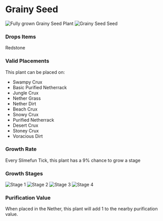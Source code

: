 # Grainy Seed

![Fully grown Grainy Seed Plant](https://mc-heads.net/head/b656ebee195ba6eea2a1ec7c732c2588c6c824ec569650b12d074d8402b624f) ![Grainy Seed Seed](https://mc-heads.net/head/660e8f971fcc83cf57a3e15b458317119e9f623d441bbf197e68125c80a23f30)

### Drops Items

Redstone


### Valid Placements

This plant can be placed on:

- Swampy Crux
- Basic Purified Netherrack
- Jungle Crux
- Nether Grass
- Nether Dirt
- Beach Crux
- Snowy Crux
- Purified Netherrack
- Desert Crux
- Stoney Crux
- Voracious Dirt


### Growth Rate

Every Slimefun Tick, this plant has a 9% chance to grow a stage

### Growth Stages

![Stage 1](https://mc-heads.net/head/4dbbfb342661c57c5c504f7c93debe3557757b034149a3ef72ce5236b56fc54c) ![Stage 2](https://mc-heads.net/head/dbd7d8b141bcad5deac3f139eebedb6acee9f9c8c3ae205eebe2c9c5f15839a6) ![Stage 3](https://mc-heads.net/head/56aba8c4c42f71e1a9d929b27f137527ce6097978b0134cbc41e8da3c0d69b1a) ![Stage 4](https://mc-heads.net/head/83c8d346c45599c40ca284e7a0d549479488fabe3374458c8e7f47a20ff9f446)

### Purification Value

When placed in the Nether, this plant will add 1 to the nearby purification value.